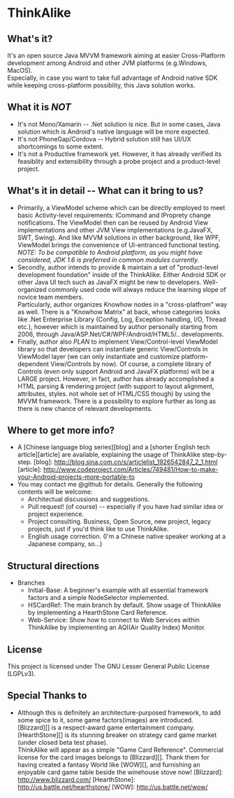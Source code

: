 ThinkAlike
==========

What's it?
----------
It's an open source Java MVVM framework aiming at easier Cross-Platform development among Android and other JVM platforms (e.g.Windows, MacOS).  
Especially, in case you want to take full advantage of Android native SDK while keeping cross-platform possiblity, this Java solution works.

What it is *NOT*
----------------
* It's not Mono/Xamarin -- .Net solution is nice. But in some cases, Java solution which is Android's native language will be more expected.
* It's not PhoneGap/Cordova -- Hybrid solution still has UI/UX shortcomings to some extent.
* It's not a Productive framework yet. However, it has already verified its feasiblity and extensibility through a probe project and a product-level project.

What's it in detail -- What can it bring to us?
-----------------------------------------------
* Primarily, a ViewModel scheme which can be directly employed to meet basic Activity-level requirements: ICommand and IProprety change notifications.
  The ViewModel then can be reused by Android View implementations and other JVM View implementations (e.g.JavaFX, SWT, Swing). 
  And like MVVM solutions in other background, like WPF, ViewModel brings the convenience of UI-entranced functional testing.  
  *NOTE: To be compatible to Android platform, as you might have considered, JDK 1.6 is preferred in common modules currently.*
* Secondly, author intends to provide & maintain a set of "product-level development foundation" inside of the ThinkAlike.
  Either Android SDK or other Java UI tech such as JavaFX might be new to developers. Well-organized commonly used code will always reduce the learning slope of novice team members.  
  Particularly, author organizes Knowhow nodes in a "cross-platfrom" way as well. There is a "Knowhow Matrix" at back, whose categories looks like .Net Enterprise Library (Config, Log, Exception handling, I/O, Thread etc.), however which is maintained by author personally starting from 2006, through Java/ASP.Net/C#/WPF/Android/HTML5/.. developments.
* Finally, author also *PLAN* to implement View/Control-level ViewModel library so that developers can instantiate generic View/Controls in ViewModel layer (we can only instantiate and customize platform-dependent View/Controls by now).
  Of course, a complete library of Controls (even only support Android and JavaFX platforms) will be a LARGE project. However, in fact, author has already accomplished a HTML parsing & rendering project (with support to layout alignment, attributes, styles. not whole set of HTML/CSS though) by using the MVVM framework. There is a possibility to explore further as long as there is new chance of relevant developments.
  
Where to get more info?
-----------------------
* A [Chinese language blog series][blog] and a [shorter English tech article][article] are available, explaining the usage of ThinkAlike step-by-step. 
  [blog]: http://blog.sina.com.cn/s/articlelist_1926542847_2_1.html
  [article]: http://www.codeproject.com/Articles/749481/How-to-make-your-Android-projects-more-portable-to
* You may contact me @github for details. Generally the following contents will be welcome: 
  * Architectual discussions and suggestions.
  * Pull request! (of course) -- especially if you have had similar idea or project experience.
  * Project consulting. Business, Open Source, new project, legacy projects, just if you'd think like to use ThinkAlike.
  * English usage correction. (I'm a Chinese native speaker working at a Japanese company, so...)

Structural directions
---------------------
* Branches
  * Initial-Base: A beginner's example with all essential framework factors and a simple NodeSelector implemented. 
  * HSCardRef: The main branch by default. Show usage of ThinkAlike by implementing a HearthStone Card Reference.
  * Web-Service: Show how to connect to Web Services within ThinkAlike by implementing an AQI(Air Quality Index) Monitor.

License 
-------
This project is licensed under The GNU Lesser General Public License (LGPLv3).

Special Thanks to 
-----------------
* Although this is definitely an architecture-purposed framework, to add some spice to it, some game factors(images) are introduced.  
  [Blizzard][] is a respect-award game entertainment company.  
  [HearthStone][] is its stunning breaker on strategy card game market (under closed beta test phase).  
  ThinkAlike will appear as a simple "Game Card Reference". Commercial license for the card images belongs to [Blizzard][]. Thank them for having created a fantasy World like [WOW][], and furnishing an enjoyable card game table beside the winehouse stove now! 
  [Blizzard]: http://www.blizzard.com/
  [HearthStone]: http://us.battle.net/hearthstone/
  [WOW]: http://us.battle.net/wow/


